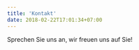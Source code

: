 ```yaml
---
title: 'Kontakt'
date: 2018-02-22T17:01:34+07:00
---
```


Sprechen Sie uns an, wir freuen uns auf Sie!
